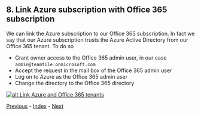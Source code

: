 ## 8. Link Azure subscription with Office 365 subscription

We can link the Azure subscription to our Office 365 subscription. In fact we say that our Azure subscription trusts the Azure Active Directory from our Office 365 tenant. To do so

- Grant owner access to the Office 365 admin user, in our case `admin@teamtile.onmicrosoft.com`
- Accept the request in the mail box of the Office 365 admin user
- Log on to Azure as the Office 365 admin user
- Change the directory to the Office 365 directory

[![alt Link Azure and Office 365 tenants](https://i.ytimg.com/vi/lh2wOH54-Q4/sddefault.jpg)](https://youtu.be/lh2wOH54-Q4)

[Previous](./7.SyncronizeOnPremAD.md) - [Index](./index.md) - [Next](./9.EMS.md)